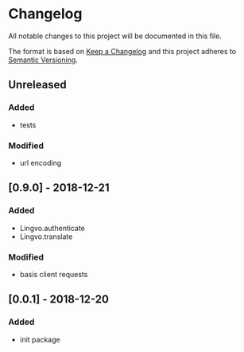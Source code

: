# Changelog
All notable changes to this project will be documented in this file.

The format is based on [Keep a Changelog](http://keepachangelog.com/en/1.0.0/)
and this project adheres to [Semantic Versioning](http://semver.org/spec/v2.0.0.html).

## Unreleased
### Added
- tests

### Modified
- url encoding

## [0.9.0] - 2018-12-21
### Added
- Lingvo.authenticate
- Lingvo.translate

### Modified
- basis client requests

## [0.0.1] - 2018-12-20
### Added
- init package
